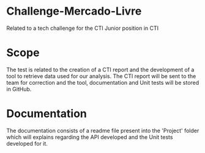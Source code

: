 # Challenge-Mercado-Livre
Related to a tech challenge for the CTI Junior position in CTI

# Scope
The test is related to the creation of a CTI report and the development of a tool to retrieve data used for our analysis.
The CTI report will be sent to the team for correction and the tool, documentation and Unit tests will be stored in GitHub.

# Documentation
The documentation consists of a readme file present into the 'Project' folder which will explains regarding the API developed and the Unit tests developed for it.
